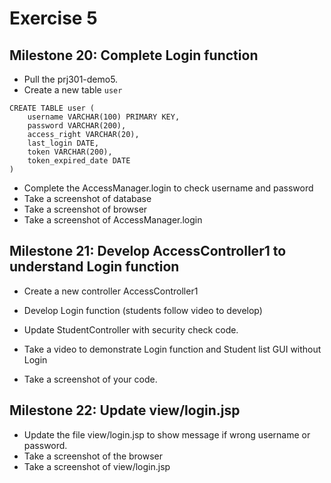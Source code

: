 # Exercise 5

## Milestone 20: Complete Login function

- Pull the prj301-demo5. 
- Create a new table `user`

```
CREATE TABLE user (
    username VARCHAR(100) PRIMARY KEY,
    password VARCHAR(200),
    access_right VARCHAR(20),
    last_login DATE,
    token VARCHAR(200),
    token_expired_date DATE
)
```

- Complete the AccessManager.login to check username and password
- Take a screenshot of database
- Take a screenshot of browser 
- Take a screenshot of AccessManager.login

## Milestone 21: Develop AccessController1 to understand Login function

- Create a new controller AccessController1
- Develop Login function (students follow video to develop)
- Update StudentController with security check code.

- Take a video to demonstrate Login function and Student list GUI without Login 
- Take a screenshot of your code.

## Milestone 22: Update view/login.jsp

- Update the file view/login.jsp to show message if wrong username or password.
- Take a screenshot of the browser 
- Take a screenshot of view/login.jsp 

